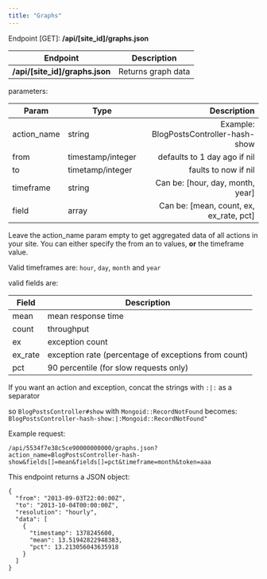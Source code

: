 ```yaml
---
title: "Graphs"
---
```


Endpoint [GET]: **/api/[site_id]/graphs.json**

| Endpoint | Description|
| ------ | ------ |
| **/api/[site_id]/graphs.json** | Returns graph data |


parameters:

| Param | Type | Description  |
| ------ | ------ | -----: |
|  action_name  |  string  |   Example: BlogPostsController-hash-show  |
|  from  |  timestamp/integer  |  defaults to 1 day ago if nil  |
|  to  |  timetamp/integer  |   faults to now if nil  |
|  timeframe  |  string  |   Can be: [hour, day, month, year]  |
|  field  |  array  |   Can be: [mean, count, ex, ex_rate, pct]  |

Leave the action_name param empty to get aggregated data of all actions in your site.
You can either specify the from an to values, __or__ the timeframe value.

Valid timeframes are: `hour`, `day`, `month` and `year`

valid fields are:

| Field | Description|
| ------ | ------ |
| mean | mean response time |
| count | throughput |
| ex | exception count |
| ex_rate | exception rate (percentage of exceptions from count) |
| pct | 90 percentile (for slow requests only) |

If you want an action and exception, concat the strings with `:|:` as a separator

so `BlogPostsController#show` with `Mongoid::RecordNotFound` becomes:
`BlogPostsController-hash-show:|:Mongoid::RecordNotFound"`


Example request:

```
/api/5534f7e38c5ce90000000000/graphs.json?action_name=BlogPostsController-hash-show&fields[]=mean&fields[]=pct&timeframe=month&token=aaa
```

This endpoint returns a JSON object:

```
{
  "from": "2013-09-03T22:00:00Z",
  "to": "2013-10-04T00:00:00Z",
  "resolution": "hourly",
  "data": [
    {
      "timestamp": 1378245600,
      "mean": 13.51942822948383,
      "pct": 13.213056043635918
    }
  ]
}
```
